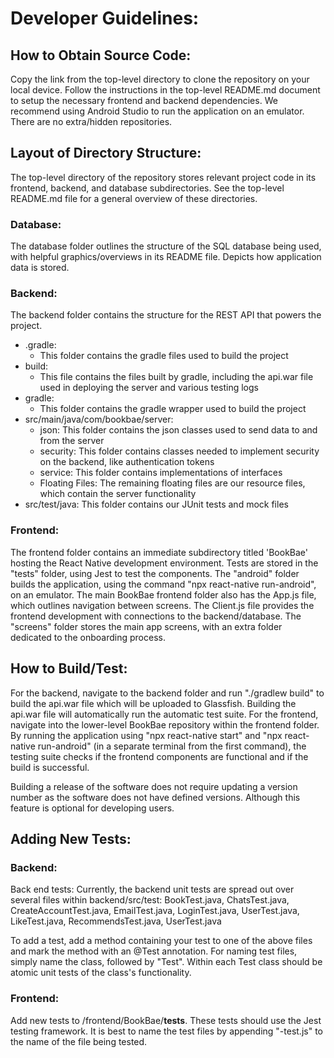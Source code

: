 # Developer Guidelines:

## How to Obtain Source Code:

Copy the link from the top-level directory to clone the repository on your local device. Follow the instructions in the top-level README.md document to setup the necessary frontend and backend dependencies. We recommend using Android Studio to run the application on an emulator. There are no extra/hidden repositories.

## Layout of Directory Structure:

The top-level directory of the repository stores relevant project code in its frontend, backend, and database subdirectories. See the top-level README.md file for a general overview of these directories. 

### Database:

The database folder outlines the structure of the SQL database being used, with helpful graphics/overviews in its README file. Depicts how application data is stored.

### Backend:

The backend folder contains the structure for the REST API that powers the project. 
- .gradle:
  - This folder contains the gradle files used to build the project
- build:
  - This file contains the files built by gradle, including the api.war file used in deploying the server and various testing logs
- gradle:
  - This folder contains the gradle wrapper used to build the project
- src/main/java/com/bookbae/server:
  - json: This folder contains the json classes used to send data to and from the server
  - security: This folder contains classes needed to implement security on the backend, like authentication tokens
  - service: This folder contains implementations of interfaces
  - Floating Files: The remaining floating files are our resource files, which contain the server functionality
- src/test/java: This folder contains our JUnit tests and mock files

### Frontend:

The frontend folder contains an immediate subdirectory titled 'BookBae' hosting the React Native development environment. Tests are stored in the "tests" folder, using Jest to test the components. The "android" folder builds the application, using the command "npx react-native run-android", on an emulator. The main BookBae frontend folder also has the App.js file, which outlines navigation between screens. The Client.js file provides the frontend development with connections to the backend/database. The "screens" folder stores the main app screens, with an extra folder dedicated to the onboarding process.

## How to Build/Test:

For the backend, navigate to the backend folder and run "./gradlew build" to build the api.war file which will be uploaded to Glassfish. Building the api.war file will automatically run the automatic test suite. For the frontend, navigate into the lower-level BookBae repository within the frontend folder. By running the application using "npx react-native start" and "npx react-native run-android" (in a separate terminal from the first command), the testing suite checks if the frontend components are functional and if the build is successful.

Building a release of the software does not require updating a version number as the software does not have defined versions. Although this feature is optional for developing users.

## Adding New Tests:

### Backend:
Back end tests:
Currently, the backend unit tests are spread out over several files within backend/src/test:
BookTest.java, 
ChatsTest.java, 
CreateAccountTest.java, 
EmailTest.java, 
LoginTest.java, 
UserTest.java, 
LikeTest.java, 
RecommendsTest.java, 
UserTest.java

To add a test, add a method containing your test to one of the above files and mark the method with an @Test annotation. For naming test files, simply name the class, followed by "Test". Within each Test class should be atomic unit tests of the class's functionality.

### Frontend:
Add new tests to /frontend/BookBae/__tests__. These tests should use the Jest testing framework. It is best to name the test files by appending "-test.js" to the name of the file being tested. 

